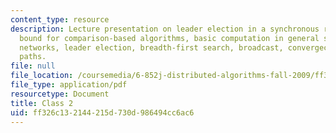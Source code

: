 ```yaml
---
content_type: resource
description: Lecture presentation on leader election in a synchronous ring, lower
  bound for comparison-based algorithms, basic computation in general synchronous
  networks, leader election, breadth-first search, broadcast, convergecast, and shortest
  paths.
file: null
file_location: /coursemedia/6-852j-distributed-algorithms-fall-2009/ff326c132144215d730d986494cc6ac6_MIT6_852JF09_lec02.pdf
file_type: application/pdf
resourcetype: Document
title: Class 2
uid: ff326c13-2144-215d-730d-986494cc6ac6
---
```

